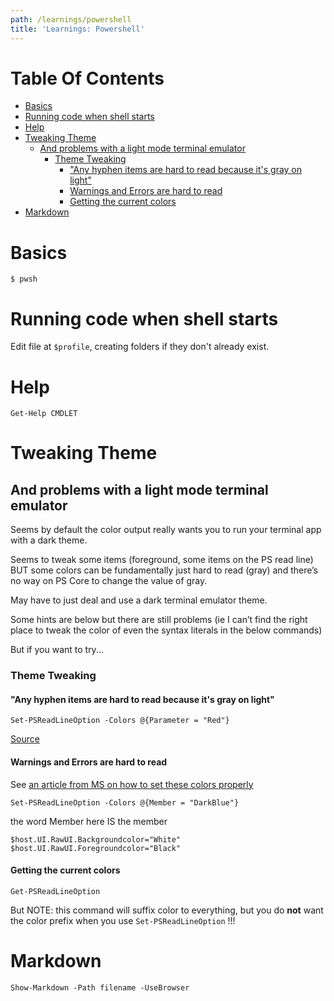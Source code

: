 ```yaml
---
path: /learnings/powershell
title: 'Learnings: Powershell'
---
```

# Table Of Contents

<!-- toc -->

- [Basics](#basics)
- [Running code when shell starts](#running-code-when-shell-starts)
- [Help](#help)
- [Tweaking Theme](#tweaking-theme)
  * [And problems with a light mode terminal emulator](#and-problems-with-a-light-mode-terminal-emulator)
    + [Theme Tweaking](#theme-tweaking)
      - ["Any hyphen items are hard to read because it's gray on light"](#any-hyphen-items-are-hard-to-read-because-its-gray-on-light)
      - [Warnings and Errors are hard to read](#warnings-and-errors-are-hard-to-read)
      - [Getting the current colors](#getting-the-current-colors)
- [Markdown](#markdown)

<!-- tocstop -->

# Basics

    $ pwsh

# Running code when shell starts

Edit file at `$profile`, creating folders if they don't already exist.

# Help

`Get-Help CMDLET`

# Tweaking Theme

## And problems with a light mode terminal emulator

Seems by default the color output really wants you to run your terminal app with a dark theme.

Seems to tweak some items (foreground, some items on the PS read line) BUT some colors can be fundamentally just hard to read (gray) and there’s no way on PS Core to change the value of gray.

May have to just deal and use a dark terminal emulator theme.

Some hints are below but there are still problems (ie I can’t find the right place to tweak the color of even the syntax literals in the below commands)

But if you want to try...

### Theme Tweaking

#### "Any hyphen items are hard to read because it's gray on light"

`Set-PSReadLineOption -Colors @{Parameter = "Red"}`

[Source](https://stackoverflow.com/questions/44978897/powershell-hyphen-argument-color#comment95962959_44979367)

#### Warnings and Errors are hard to read

See [an article from MS on how to set these colors properly](https://docs.microsoft.com/en-us/previous-versions/windows/it-pro/windows-powershell-1.0/ee692799(v=technet.10)?redirectedfrom=MSDN)

`Set-PSReadLineOption -Colors @{Member = "DarkBlue"} `

the word Member here IS the member

`$host.UI.RawUI.Backgroundcolor="White"  `
`$host.UI.RawUI.Foregroundcolor="Black"  `

#### Getting the current colors

`Get-PSReadLineOption`

But NOTE: this command will suffix color to everything, but you do **not** want the color prefix when you use `Set-PSReadLineOption` !!!

# Markdown

`Show-Markdown -Path filename -UseBrowser`



